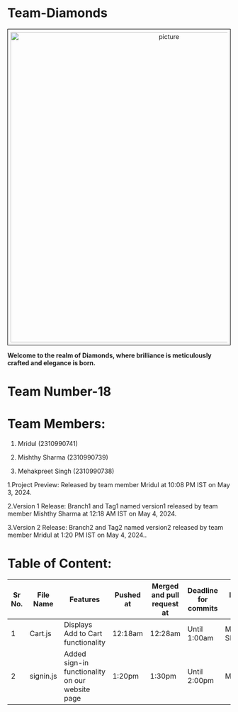 # Team-Diamonds
<div style="text-align:center; border: 1px solid black; padding: 6px;">
    <img src="https://s26.q4cdn.com/755441662/files/images/our_brands/DDtag_black.png" alt="picture" alt="picture" width="700"/>
</div>



__Welcome to the realm of Diamonds, where brilliance is meticulously crafted and elegance is born.__


# Team Number-18

# Team Members:

1. Mridul (2310990741)

2. Mishthy Sharma (2310990739)

3. Mehakpreet Singh (2310990738)

1.Project Preview:
Released by team member Mridul at 10:08 PM IST on May 3, 2024.

2.Version 1 Release:
Branch1 and Tag1 named version1 released by team member Mishthy Sharma at 12:18 AM IST on May 4, 2024.

3.Version 2 Release:
Branch2 and Tag2 named version2 released by team member Mridul at 1:20 PM IST on May 4, 2024..

# Table of Content:

| Sr No.| File Name | Features | Pushed at| Merged and pull request at |Deadline for commits | Done by |
|-------|-----------|------------|------------------------------|-------------------------|-----------------------------|----------|
| 1| Cart.js | Displays Add to Cart functionality|  12:18am|  12:28am| Until 1:00am|  Mishthy Sharma|
| 2| signin.js | Added sign-in functionality on our website page|  1:20pm| 1:30pm| Until 2:00pm|  Mridul|







